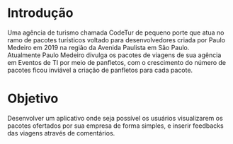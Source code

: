 # Introdução
Uma agência de turismo chamada CodeTur de pequeno porte que atua no ramo de pacotes  turísticos voltado para desenvolvedores criada por Paulo Medeiro em 2019 na região da  Avenida Paulista em São Paulo.  
Atualmente Paulo Medeiro divulga os pacotes de viagens de sua agência em Eventos de TI por  meio de panfletos, com o crescimento do número de pacotes ficou inviável a criação de  panfletos para cada pacote. 

# Objetivo
Desenvolver um aplicativo onde seja possível os usuários  visualizarem os pacotes ofertados por sua empresa de forma simples, e inserir feedbacks das viagens através de comentários. 

